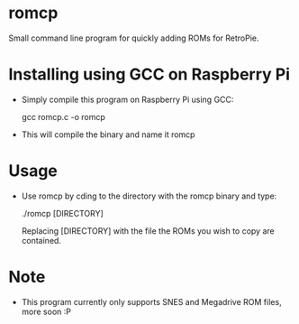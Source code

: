 # romcp
Small command line program for quickly adding ROMs for RetroPie.

# Installing using GCC on Raspberry Pi
- Simply compile this program on Raspberry Pi using GCC:
    
    gcc romcp.c -o romcp
    
- This will compile the binary and name it romcp

# Usage
- Use romcp by cding to the directory with the romcp binary and type:
    
    ./romcp [DIRECTORY]
    
  Replacing [DIRECTORY] with the file the ROMs you wish to copy are contained.
    
# Note
- This program currently only supports SNES and Megadrive ROM files, more soon :P
    
